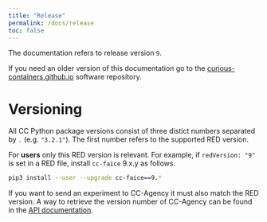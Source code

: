 ```yaml
---
title: "Release"
permalink: /docs/release
toc: false
---
```


The documentation refers to release version `9`.

If you need an older version of this documentation go to the [curious-containers.github.io](https://github.com/curious-containers/curious-containers.github.io) software repository.

# Versioning

All CC Python package versions consist of three distict numbers separated by `.` (e.g. `"3.2.1"`).
The first number refers to the supported RED version.

For **users** only this RED version is relevant.
For example, if `redVersion: "9"` is set in a RED file, install `cc-faice` 9.x.y as follows.

```bash
pip3 install --user --upgrade cc-faice==9.*
```

If you want to send an experiment to CC-Agency it must also match the RED version.
A way to retrieve the version number of CC-Agency can be found in the [API documentation](/docs/cc-agency-api#get-version).
